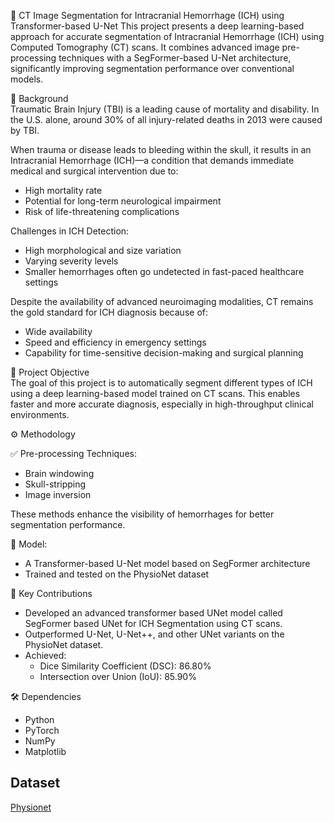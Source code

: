 🧠 CT Image Segmentation for Intracranial Hemorrhage (ICH) using Transformer-based U-Net
This project presents a deep learning-based approach for accurate segmentation of Intracranial Hemorrhage (ICH) using Computed Tomography (CT) scans. It combines advanced image pre-processing techniques with a SegFormer-based U-Net architecture, significantly improving segmentation performance over conventional models.

📌 Background  
Traumatic Brain Injury (TBI) is a leading cause of mortality and disability. In the U.S. alone, around 30% of all injury-related deaths in 2013 were caused by TBI.

When trauma or disease leads to bleeding within the skull, it results in an Intracranial Hemorrhage (ICH)—a condition that demands immediate medical and surgical intervention due to:
* High mortality rate
* Potential for long-term neurological impairment
* Risk of life-threatening complications

Challenges in ICH Detection:
* High morphological and size variation
* Varying severity levels
* Smaller hemorrhages often go undetected in fast-paced healthcare settings

Despite the availability of advanced neuroimaging modalities, CT remains the gold standard for ICH diagnosis because of:
* Wide availability
* Speed and efficiency in emergency settings
* Capability for time-sensitive decision-making and surgical planning

🎯 Project Objective  
The goal of this project is to automatically segment different types of ICH using a deep learning-based model trained on CT scans. This enables faster and more accurate diagnosis, especially in high-throughput clinical environments.


⚙️ Methodology

✅ Pre-processing Techniques:
* Brain windowing
* Skull-stripping
* Image inversion

These methods enhance the visibility of hemorrhages for better segmentation performance.


🧠 Model:

* A Transformer-based U-Net model based on SegFormer architecture
* Trained and tested on the PhysioNet dataset


🚀 Key Contributions

* Developed an advanced transformer based UNet model called SegFormer based UNet for ICH Segmentation using CT scans.
* Outperformed U-Net, U-Net++, and other UNet variants on the PhysioNet dataset.
* Achieved:
  * Dice Similarity Coefficient (DSC): 86.80%
  * Intersection over Union (IoU): 85.90%


🛠️ Dependencies

* Python
* PyTorch
* NumPy
* Matplotlib


## Dataset
[Physionet](https://physionet.org/content/ct-ich/1.3.1/)
